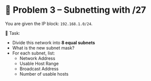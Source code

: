 # 🧮 Problem 3 – Subnetting with /27

You are given the IP block: `192.168.1.0/24`.

🎯 Task:
- Divide this network into **8 equal subnets**
- What is the new subnet mask?
- For each subnet, list:
  - Network Address
  - Usable Host Range
  - Broadcast Address
  - Number of usable hosts
